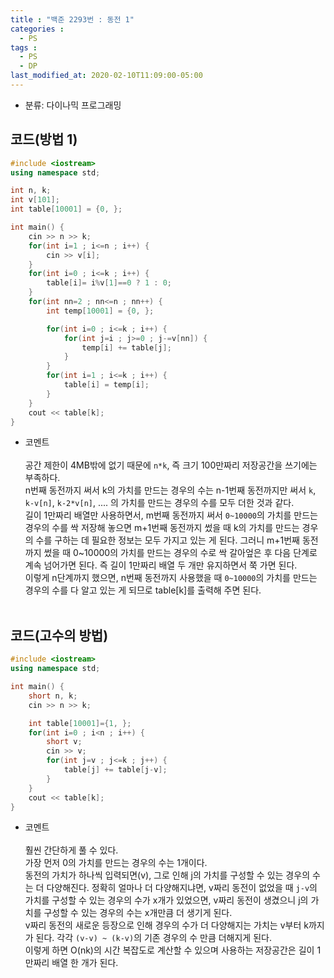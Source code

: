 ```yaml
---
title : "백준 2293번 : 동전 1"
categories : 
  - PS
tags :
  - PS
  - DP
last_modified_at: 2020-02-10T11:09:00-05:00
---
```


- 분류: 다이나믹 프로그래밍

## 코드(방법 1)
```cpp
#include <iostream>
using namespace std;

int n, k;
int v[101];
int table[10001] = {0, };

int main() {
    cin >> n >> k;
    for(int i=1 ; i<=n ; i++) {
        cin >> v[i];
    }
    for(int i=0 ; i<=k ; i++) {
        table[i]= i%v[1]==0 ? 1 : 0;
    }
    for(int nn=2 ; nn<=n ; nn++) {
        int temp[10001] = {0, };

        for(int i=0 ; i<=k ; i++) {
            for(int j=i ; j>=0 ; j-=v[nn]) {
                temp[i] += table[j];
            }
        }
        for(int i=1 ; i<=k ; i++) {
            table[i] = temp[i];
        }
    }
    cout << table[k];
}
```
- 코멘트<br /><br />
공간 제한이 4MB밖에 없기 때문에 `n*k`, 즉 크기 100만짜리 저장공간을 쓰기에는 부족하다.<br />
n번째 동전까지 써서 k의 가치를 만드는 경우의 수는 n-1번째 동전까지만 써서 `k`, `k-v[n]`, `k-2*v[n]`, .... 의 가치를 만드는 경우의 수를 모두 더한 것과 같다.<br />
길이 1만짜리 배열만 사용하면서, m번째 동전까지 써서 `0~10000`의 가치를 만드는 경우의 수를 싹 저장해 놓으면 
m+1번째 동전까지 썼을 때 k의 가치를 만드는 경우의 수를 구하는 데 필요한 정보는 모두 가지고 있는 게 된다. 그러니 m+1번째 동전까지 썼을 때 0~10000의 가치를 만드는 경우의 수로 싹 
갈아엎은 후 다음 단계로 계속 넘어가면 된다. 즉 길이 1만짜리 배열 두 개만 유지하면서 쭉 가면 된다.<br />
이렇게 n단계까지 했으면, n번째 동전까지 사용했을 때 `0~10000`의 가치를 만드는 경우의 수를 다 알고 있는 게 되므로 table[k]를 출력해 주면 된다.<br /><br />

## 코드(고수의 방법)
```cpp
#include <iostream>
using namespace std;

int main() {
    short n, k;
    cin >> n >> k;

    int table[10001]={1, };
    for(int i=0 ; i<n ; i++) {
        short v;
        cin >> v;
        for(int j=v ; j<=k ; j++) {
            table[j] += table[j-v];
        }
    }
    cout << table[k];
}
```
- 코멘트<br /><br />
훨씬 간단하게 풀 수 있다. <br />
가장 먼저 0의 가치를 만드는 경우의 수는 1개이다.<br />
동전의 가치가 하나씩 입력되면(v), 그로 인해 j의 가치를 구성할 수 있는 경우의 수는 더 다양해진다. 정확히 얼마나 더 다양해지냐면,
v짜리 동전이 없었을 때 `j-v`의 가치를 구성할 수 있는 경우의 수가 x개가 있었으면, v짜리 동전이 생겼으니 j의 가치를 구성할 수 있는 경우의 수는 x개만큼 더 생기게 된다.<br />
v짜리 동전의 새로운 등장으로 인해 경우의 수가 더 다양해지는 가치는 v부터 k까지가 된다. 각각 `(v-v) ~ (k-v)`의 기존 경우의 수 만큼 더해지게 된다.<br />
이렇게 하면 O(nk)의 시간 복잡도로 계산할 수 있으며 사용하는 저장공간은 길이 1만짜리 배열 한 개가 된다.  <br />

